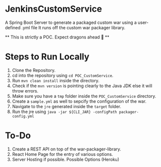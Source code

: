 # JenkinsCustomService
 A Spring Boot Server to generate a packaged custom war using a user-defined .yml file 
 It runs off the custom war packager library. 

 ** This is strictly a POC. Expect dragons ahead :dragon: ** 

# Steps to Run Locally

1) Clone the Repository.
2) cd into the repository using `cd POC_CustomService`.
3) Run `mvn clean install` inside the directory.
4) Check if the `mvn version` is pointing clearly to the Java JDK else it will throw errors.
5) Make sure you have a `tmp` folder inside the `POC_CustomService` directory.
7) Create a `sample.yml` as well to sepcify the configuration of the war.
6) Navigate to the `jre` generated inside the `target` folder.
8) Run the jre using `java -jar ${CLI_JAR} -configPath packager-config.yml`

# To-Do
1) Create a REST API on top of the war-packager-library.
2) React Home Page for the entry of various options.
3) Server Hosting if possible. Possible Options (Heroku)
